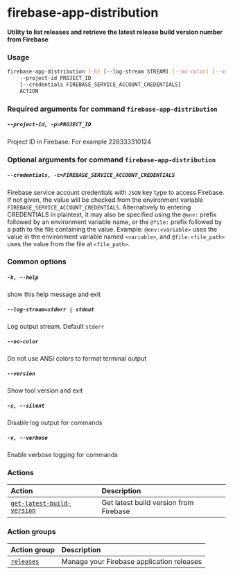 
firebase-app-distribution
=========================


**Utility to list releases and retrieve the latest release build version number from Firebase**
### Usage
```bash
firebase-app-distribution [-h] [--log-stream STREAM] [--no-color] [--version] [-s] [-v]
    --project-id PROJECT_ID
    [--credentials FIREBASE_SERVICE_ACCOUNT_CREDENTIALS]
    ACTION
```
### Required arguments for command `firebase-app-distribution`

##### `--project-id, -p=PROJECT_ID`


Project ID in Firebase. For example 228333310124
### Optional arguments for command `firebase-app-distribution`

##### `--credentials, -c=FIREBASE_SERVICE_ACCOUNT_CREDENTIALS`


Firebase service account credentials with `JSON` key type to access Firebase. If not given, the value will be checked from the environment variable `FIREBASE_SERVICE_ACCOUNT_CREDENTIALS`. Alternatively to entering CREDENTIALS in plaintext, it may also be specified using the `@env:` prefix followed by an environment variable name, or the `@file:` prefix followed by a path to the file containing the value. Example: `@env:<variable>` uses the value in the environment variable named `<variable>`, and `@file:<file_path>` uses the value from the file at `<file_path>`.
### Common options

##### `-h, --help`


show this help message and exit
##### `--log-stream=stderr | stdout`


Log output stream. Default `stderr`
##### `--no-color`


Do not use ANSI colors to format terminal output
##### `--version`


Show tool version and exit
##### `-s, --silent`


Disable log output for commands
##### `-v, --verbose`


Enable verbose logging for commands
### Actions

|Action|Description|
| :--- | :--- |
|[`get-latest-build-version`](get-latest-build-version.md)|Get latest build version from Firebase|

### Action groups

|Action group|Description|
| :--- | :--- |
|[`releases`](releases.md)|Manage your Firebase application releases|
